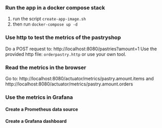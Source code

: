 ### Run the app in a docker compose stack
1. run the script `create-app-image.sh`
2. then run `docker-compose up -d`

### Use http to test the metrics of the pastryshop
Do a POST request to: http://localhost:8080/pastries?amount=1
Use the provided http file: `orderpastry.http` or use your own tool.

### Read the metrics in the browser
Go to: http://localhost:8080/actuator/metrics/pastry.amount.items
and http://localhost:8080/actuator/metrics/pastry.amount.orders

### Use the metrics in Grafana
#### Create a Prometheus data source
#### Create a Grafana dashboard